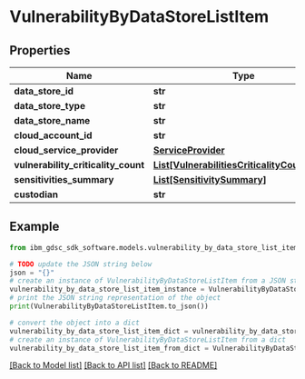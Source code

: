 # VulnerabilityByDataStoreListItem


## Properties

Name | Type | Description | Notes
------------ | ------------- | ------------- | -------------
**data_store_id** | **str** |  | 
**data_store_type** | **str** |  | 
**data_store_name** | **str** |  | 
**cloud_account_id** | **str** |  | 
**cloud_service_provider** | [**ServiceProvider**](ServiceProvider.md) |  | 
**vulnerability_criticality_count** | [**List[VulnerabilitiesCriticalityCountInner]**](VulnerabilitiesCriticalityCountInner.md) |  | 
**sensitivities_summary** | [**List[SensitivitySummary]**](SensitivitySummary.md) |  | 
**custodian** | **str** |  | [optional] 

## Example

```python
from ibm_gdsc_sdk_software.models.vulnerability_by_data_store_list_item import VulnerabilityByDataStoreListItem

# TODO update the JSON string below
json = "{}"
# create an instance of VulnerabilityByDataStoreListItem from a JSON string
vulnerability_by_data_store_list_item_instance = VulnerabilityByDataStoreListItem.from_json(json)
# print the JSON string representation of the object
print(VulnerabilityByDataStoreListItem.to_json())

# convert the object into a dict
vulnerability_by_data_store_list_item_dict = vulnerability_by_data_store_list_item_instance.to_dict()
# create an instance of VulnerabilityByDataStoreListItem from a dict
vulnerability_by_data_store_list_item_from_dict = VulnerabilityByDataStoreListItem.from_dict(vulnerability_by_data_store_list_item_dict)
```
[[Back to Model list]](../README.md#documentation-for-models) [[Back to API list]](../README.md#documentation-for-api-endpoints) [[Back to README]](../README.md)


